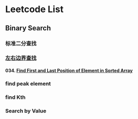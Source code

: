 # Leetcode List

## Binary Search
### 标准二分查找

### [左右边界查找](https://github.com/youdanzh/Leetcode/blob/main/BinarySearch/left_right_bound.java)
#### 034. [Find First and Last Position of Element in Sorted Array](https://github.com/youdanzh/Leetcode/blob/main/BinarySearch/LCproblems/034.Find%20First%20and%20Last%20Position%20of%20Element%20in%20Sorted%20Array.java)
### find peak element
### find Kth 
### Search by Value
